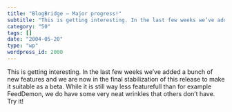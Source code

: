 ```yaml
---
title: "BlogBridge – Major progress!"
subtitle: "This is getting interesting. In the last few weeks we’ve added a bunch of new features and we are no..."
category: "50"
tags: []
date: "2004-05-20"
type: "wp"
wordpress_id: 2000
---
```

This is getting interesting. In the last few weeks we’ve added a bunch of new features and we are now in the final stabilization of this release to make it suitable as a beta. While it is still way less featurefull than for example FeedDemon, we do have some very neat wrinkles that others don’t have. Try it!